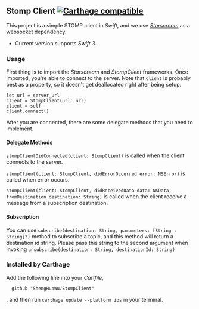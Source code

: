 ## Stomp Client [![Carthage compatible](https://img.shields.io/badge/Carthage-compatible-4BC51D.svg?style=flat)](https://github.com/Carthage/Carthage)
This project is a simple STOMP client in _Swift_,
and we use [_Starscream_](https://github.com/daltoniam/starscream) as a websocket dependency.

* Current version supports _Swift 3_.

### Usage
First thing is to import the _Starscream_ and _StompClient_ frameworks.
Once imported, you're able to connect to the server. Note that `client` is probably best as a property, so it doesn't get deallocated right after being setup.

    let url = server_url
    client = StompClient(url: url)
    client = self
    client.connect()

After you are connected, there are some delegate methods that you need to implement.

#### Delegate Methods
`stompClientDidConnected(client: StompClient)` is called when the client connects to the server.

`stompClient(client: StompClient, didErrorOccurred error: NSError)` is called when error occurs.

`stompClient(client: StompClient, didReceivedData data: NSData, fromDestination destination: String)` is called when the client receive a message from a subscription destination.

#### Subscription
You can use `subscribe(destination: String, parameters: [String : String]?)` method to subscribe a topic, and this method will return a destination id string.
Please pass this string to the second argument when invoking `unsubscribe(destination: String, destinationId: String)`

### Installed by Carthage
Add the following line into your _Cartfile_,

      github "ShengHuaWu/StompClient"

, and then run `carthage update --platform ios` in your terminal.
